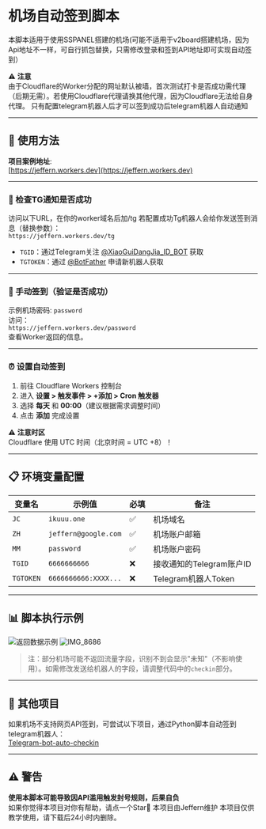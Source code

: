 # 机场自动签到脚本

本脚本适用于使用SSPANEL搭建的机场(可能不适用于v2board搭建机场，因为Api地址不一样，可自行抓包替换，只需修改登录和签到API地址即可实现自动签到）

⚠️ **注意**  
由于Cloudflare的Worker分配的网址默认被墙，首次测试打卡是否成功需代理（后期无需）。若使用Cloudflare代理请换其他代理，因为Cloudflare无法给自身代理。
只有配置telegram机器人后才可以签到成功后telegram机器人自动通知

---

## 🚀 使用方法

**项目案例地址**:  
[https://jeffern.workers.dev](https://jeffern.workers.dev)

---

### 🔔 检查TG通知是否成功
访问以下URL，在你的worker域名后加/tg
若配置成功Tg机器人会给你发送签到消息（替换参数）：  
`https://jeffern.workers.dev/tg`  
- `TGID`：通过Telegram关注 [@XiaoGuiDangJia_ID_BOT](https://t.me/XiaoGuiDangJia_ID_BOT) 获取  
- `TGTOKEN`：通过 [@BotFather](https://t.me/BotFather) 申请新机器人获取  

---

### 👋 手动签到（验证是否成功）
示例机场密码: `password`  
访问：  
`https://jeffern.workers.dev/password`  
查看Worker返回的信息。

---

### ⏰ 设置自动签到
1. 前往 Cloudflare Workers 控制台  
2. 进入 **设置 > 触发事件 > +添加 > Cron 触发器**  
3. 选择 **每天** 和 **00:00**（建议根据需求调整时间）  
4. 点击 **添加** 完成设置  

⚠️ **注意时区**  
Cloudflare 使用 UTC 时间（北京时间 = UTC +8）！

---

## 📋 环境变量配置

| 变量名       | 示例值                      | 必填 | 备注                          |
|--------------|----------------------------|------|-------------------------------|
| `JC`  | `ikuuu.one`                | ✅   | 机场域名                      |
| `ZH`    | `jeffern@google.com`       | ✅   | 机场账户邮箱                  |
| `MM`    | `password`                 | ✅   | 机场账户密码                  |
| `TGID`       | `6666666666`               | ❌   | 接收通知的Telegram账户ID      |
| `TGTOKEN`    | `6666666666:XXXX...`       | ❌   | Telegram机器人Token           |

---

## 📊 脚本执行示例
![返回数据示例](https://github.com/user-attachments/assets/858f1ed3-53b3-4de4-9770-fbbdb82afd8b)
![IMG_8686](https://github.com/user-attachments/assets/52b736bf-7753-4dd2-9579-dbf927a253a0)


> 注：部分机场可能不返回流量字段，识别不到会显示"未知"（不影响使用）。如需修改发送给机器人的字段，请调整代码中的`checkin`部分。

---

## 🔧 其他项目
如果机场不支持网页API签到，可尝试以下项目，通过Python脚本自动签到telegram机器人：  
[Telegram-bot-auto-checkin](https://github.com/jeffernn/Telegram-bot-auto-checkin)

---

## ⚠️ 警告
**使用本脚本可能导致因API滥用触发封号规则，后果自负**  
如果你觉得本项目对你有帮助，请点一个Star🌟
本项目由Jeffern维护
本项目仅供教学使用，请下载后24小时内删除。
